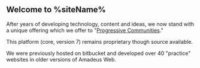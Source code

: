 ## Welcome to %siteName%

After years of developing technology, content and ideas, we now stand with a unique offering which we offer to "[Progressive Communities](https://imran.yieldmore.org/teeming-with-life/)."

This platform (core, version 7) remains proprietary though source available.

We were previously hosted on bitbucket and developed over 40 "practice" websites in older versions of Amadeus Web.
